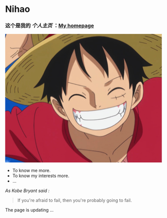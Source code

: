 # Nihao
### 这个是我的 *个人主页* ：[My homepage](https://fchen24.github.io)

![smile^ ^](images/welcome.jpg)

* To know me more.
* To know my interests more.
* ...

*As Kobe Bryant said :* 
> If you're afraid to fail, 
> then you're probably going to fail.

The page is updating ...
